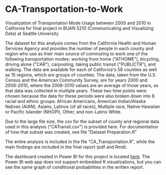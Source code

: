 # CA-Transportation-to-Work
Visualization of Transportation Mode Usage between 2000 and 2010 in California for final project in BUAN 5210 (Communicating and Visualizing Data) at Seattle University

The dataset for this analysis comes from the California Health and Human Services Agency and provides the number of people in each county and region who use as their main source of commuting to work one of the following transportation modes: working from home ("ATHOME"), bicycling, driving alone ("CAR"), carpooling, taking public transit ("PUBLICTR"), and walking. The data are available for each of California's 58 counties as well as 15 regions, which are groups of counties. The data, taken from the U.S. Census and the American Community Survey, are for years 2000 and 2006-2010, where the 2006-2010 values are an average of those years, as that data was collected in multiple years. These two time points were chosen because the data for these periods were also broken down into 8 racial and ethnic groups: African Americans, American Indian/Alaska Natives (AIAN), Asians, Latinos (of all races), Multiple race, Native Hawaiian or Pacific Islander (NHOPI), Other, and non-Latino White.

Due to the large file size, the csv for the subset of county and regional data used in this analysis ("CATransit.csv") is provided here. For documentation of how that subset was created, see file "Dataset Preparation.R"

The entire analysis is included in the file "CA_Transportation.R", while the main findings are included in the final report (pdf and Rmd).

The dashboard created in Power BI for this project is located [here](https://app.powerbi.com/view?r=eyJrIjoiYTc2OGIwZDMtNjc3NC00YjExLTlkYTAtMTY5Y2QwOWY3NGRkIiwidCI6ImJjMTBlMDUyLWIwMWMtNDg0OS05OTY3LWVlN2VjNzRmYzlkOCIsImMiOjZ9). The Power BI web app does not support embedded R visualizations, but you can see the same graph of conditional probabilities in the written report.
